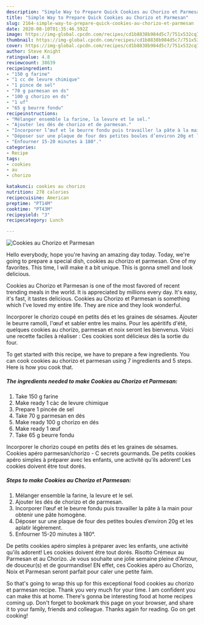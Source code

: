 ```yaml
---
description: "Simple Way to Prepare Quick Cookies au Chorizo et Parmesan"
title: "Simple Way to Prepare Quick Cookies au Chorizo et Parmesan"
slug: 2164-simple-way-to-prepare-quick-cookies-au-chorizo-et-parmesan
date: 2020-08-10T01:35:46.592Z
image: https://img-global.cpcdn.com/recipes/cd1b8838b984d5c7/751x532cq70/cookies-au-chorizo-et-parmesan-photo-principale-de-la-recette.jpg
thumbnail: https://img-global.cpcdn.com/recipes/cd1b8838b984d5c7/751x532cq70/cookies-au-chorizo-et-parmesan-photo-principale-de-la-recette.jpg
cover: https://img-global.cpcdn.com/recipes/cd1b8838b984d5c7/751x532cq70/cookies-au-chorizo-et-parmesan-photo-principale-de-la-recette.jpg
author: Steve Knight
ratingvalue: 4.8
reviewcount: 38639
recipeingredient:
- "150 g farine"
- "1 cc de levure chimique"
- "1 pince de sel"
- "70 g parmesan en ds"
- "100 g chorizo en ds"
- "1 uf"
- "65 g beurre fondu"
recipeinstructions:
- "Mélanger ensemble la farine, la levure et le sel."
- "Ajouter les dés de chorizo et de parmesan."
- "Incorporer l’œuf et le beurre fondu puis travailler la pâte à la main pour obtenir une pâte homogène."
- "Déposer sur une plaque de four des petites boules d’environ 20g et les aplatir légèrement."
- "Enfourner 15-20 minutes à 180°."
categories:
- Recipe
tags:
- cookies
- au
- chorizo

katakunci: cookies au chorizo 
nutrition: 278 calories
recipecuisine: American
preptime: "PT14M"
cooktime: "PT43M"
recipeyield: "3"
recipecategory: Lunch

---
```



![Cookies au Chorizo et Parmesan](https://img-global.cpcdn.com/recipes/cd1b8838b984d5c7/751x532cq70/cookies-au-chorizo-et-parmesan-photo-principale-de-la-recette.jpg)

Hello everybody, hope you're having an amazing day today. Today, we're going to prepare a special dish, cookies au chorizo et parmesan. One of my favorites. This time, I will make it a bit unique. This is gonna smell and look delicious.

Cookies au Chorizo et Parmesan is one of the most favored of recent trending meals in the world. It is appreciated by millions every day. It's easy, it's fast, it tastes delicious. Cookies au Chorizo et Parmesan is something which I've loved my entire life. They are nice and they look wonderful.

Incorporer le chorizo coupé en petits dés et les graines de sésames. Ajouter le beurre ramolli, l&#39;œuf et sabler entre les mains. Pour les apéritifs d&#39;été, quelques cookies au chorizo, parmesan et noix seront les bienvenus. Voici une recette faciles à réaliser : Ces cookies sont délicieux dès la sortie du four.


To get started with this recipe, we have to prepare a few ingredients. You can cook cookies au chorizo et parmesan using 7 ingredients and 5 steps. Here is how you cook that.

<!--inarticleads1-->

##### The ingredients needed to make Cookies au Chorizo et Parmesan:

1. Take 150 g farine
1. Make ready 1 càc de levure chimique
1. Prepare 1 pincée de sel
1. Take 70 g parmesan en dés
1. Make ready 100 g chorizo en dés
1. Make ready 1 œuf
1. Take 65 g beurre fondu


Incorporer le chorizo coupé en petits dés et les graines de sésames. Cookies apéro parmesan/chorizo - C secrets gourmands. De petits cookies apéro simples à préparer avec les enfants, une activité qu&#39;ils adorent! Les cookies doivent être tout dorés. 

<!--inarticleads2-->

##### Steps to make Cookies au Chorizo et Parmesan:

1. Mélanger ensemble la farine, la levure et le sel.
1. Ajouter les dés de chorizo et de parmesan.
1. Incorporer l’œuf et le beurre fondu puis travailler la pâte à la main pour obtenir une pâte homogène.
1. Déposer sur une plaque de four des petites boules d’environ 20g et les aplatir légèrement.
1. Enfourner 15-20 minutes à 180°.


De petits cookies apéro simples à préparer avec les enfants, une activité qu&#39;ils adorent! Les cookies doivent être tout dorés. Risotto Crémeux au Parmesan et au Chorizo. Je vous souhaite une jolie semaine pleine d&#39;Amour, de douceur(s) et de gourmandise! EN effet, ces Cookies apéro au Chorizo, Noix et Parmesan seront parfait pour caler une petite faim. 

So that's going to wrap this up for this exceptional food cookies au chorizo et parmesan recipe. Thank you very much for your time. I am confident you can make this at home. There's gonna be interesting food at home recipes coming up. Don't forget to bookmark this page on your browser, and share it to your family, friends and colleague. Thanks again for reading. Go on get cooking!
